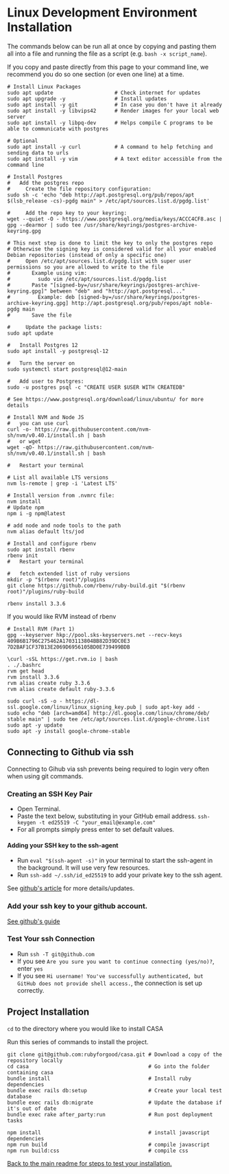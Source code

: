 # Linux Development Environment Installation

The commands below can be run all at once by copying and pasting them all into a file and running the file as a script
(e.g. `bash -x script_name`).

If you copy and paste directly from this page to your command line, we recommend you do so one section (or even one line) at a time.

```
# Install Linux Packages
sudo apt update                    # Check internet for updates
sudo apt upgrade -y                # Install updates
sudo apt install -y git            # In case you don't have it already
sudo apt install -y libvips42      # Render images for your local web server
sudo apt install -y libpq-dev      # Helps compile C programs to be able to communicate with postgres

# Optional
sudo apt install -y curl           # A command to help fetching and sending data to urls
sudo apt install -y vim            # A text editor accessible from the command line
```

```
# Install Postgres
#   Add the postgres repo
#     Create the file repository configuration:
sudo sh -c 'echo "deb http://apt.postgresql.org/pub/repos/apt $(lsb_release -cs)-pgdg main" > /etc/apt/sources.list.d/pgdg.list'

#     Add the repo key to your keyring:
wget --quiet -O - https://www.postgresql.org/media/keys/ACCC4CF8.asc | gpg --dearmor | sudo tee /usr/share/keyrings/postgres-archive-keyring.gpg

# This next step is done to limit the key to only the postgres repo
# Otherwise the signing key is considered valid for all your enabled Debian repositories (instead of only a specific one)
#     Open /etc/apt/sources.list.d/pgdg.list with super user permissions so you are allowed to write to the file
#       Example using vim:
#         sudo vim /etc/apt/sources.list.d/pgdg.list
#       Paste "[signed-by=/usr/share/keyrings/postgres-archive-keyring.gpg]" between "deb" and "http://apt.postgresql..."
#         Example: deb [signed-by=/usr/share/keyrings/postgres-archive-keyring.gpg] http://apt.postgresql.org/pub/repos/apt noble-pgdg main
#       Save the file

#     Update the package lists:
sudo apt update

#   Install Postgres 12
sudo apt install -y postgresql-12

#   Turn the server on
sudo systemctl start postgresql@12-main

#   Add user to Postgres:
sudo -u postgres psql -c "CREATE USER $USER WITH CREATEDB"

# See https://www.postgresql.org/download/linux/ubuntu/ for more details
```

```
# Install NVM and Node JS
#   you can use curl
curl -o- https://raw.githubusercontent.com/nvm-sh/nvm/v0.40.1/install.sh | bash
#   or wget
wget -qO- https://raw.githubusercontent.com/nvm-sh/nvm/v0.40.1/install.sh | bash

#   Restart your terminal

# List all available LTS versions
nvm ls-remote | grep -i 'Latest LTS'

# Install version from .nvmrc file:
nvm install
# Update npm
npm i -g npm@latest
```

```
# add node and node tools to the path
nvm alias default lts/jod
```

```
# Install and configure rbenv
sudo apt install rbenv
rbenv init
#   Restart your terminal

#   fetch extended list of ruby versions
mkdir -p "$(rbenv root)"/plugins
git clone https://github.com/rbenv/ruby-build.git "$(rbenv root)"/plugins/ruby-build

rbenv install 3.3.6
```

If you would like RVM instead of rbenv
```
# Install RVM (Part 1)
gpg --keyserver hkp://pool.sks-keyservers.net --recv-keys 409B6B1796C275462A1703113804BB82D39DC0E3 7D2BAF1CF37B13E2069D6956105BD0E739499BDB

\curl -sSL https://get.rvm.io | bash
. ./.bashrc
rvm get head
rvm install 3.3.6
rvm alias create ruby 3.3.6
rvm alias create default ruby-3.3.6
```

```# Download the Chrome browser (for RSpec testing):
sudo curl -sS -o - https://dl-ssl.google.com/linux/linux_signing_key.pub | sudo apt-key add -
sudo echo "deb [arch=amd64] http://dl.google.com/linux/chrome/deb/ stable main" | sudo tee /etc/apt/sources.list.d/google-chrome.list
sudo apt -y update
sudo apt -y install google-chrome-stable
```

## Connecting to Github via ssh
Connecting to Gihub via ssh prevents being required to login very often when using git commands.

### Creating an SSH Key Pair
 - Open Terminal.
 - Paste the text below, substituting in your GitHub email address.
`ssh-keygen -t ed25519 -C "your_email@example.com"`
 - For all prompts simply press enter to set default values.

#### Adding your SSH key to the ssh-agent
 - Run `eval "$(ssh-agent -s)"` in your terminal to start the ssh-agent in the background. It will use very few resources.
 - Run `ssh-add ~/.ssh/id_ed25519` to add your private key to the ssh agent.

See [github's article](https://docs.github.com/en/authentication/connecting-to-github-with-ssh/generating-a-new-ssh-key-and-adding-it-to-the-ssh-agent) for more details/updates.

### Add your ssh key to your github account.
[See github's guide](https://docs.github.com/en/authentication/connecting-to-github-with-ssh/adding-a-new-ssh-key-to-your-github-account)

### Test Your ssh Connection
 - Run `ssh -T git@github.com`
 - If you see `Are you sure you want to continue connecting (yes/no)?`, enter `yes`
 - If you see `Hi username! You've successfully authenticated, but GitHub does not provide shell access.`, the connection is set up correctly.

## Project Installation

`cd` to the directory where you would like to install CASA

Run this series of commands to install the project.
```
git clone git@github.com:rubyforgood/casa.git # Download a copy of the repository locally
cd casa                                       # Go into the folder containing casa
bundle install                                # Install ruby dependencies
bundle exec rails db:setup                    # Create your local test database
bundle exec rails db:migrate                  # Update the database if it's out of date
bundle exec rake after_party:run              # Run post deployment tasks

npm install                                   # install javascript dependencies
npm run build                                 # compile javascript
npm run build:css                             # compile css
```
[Back to the main readme for steps to test your installation.](https://github.com/rubyforgood/casa#running-the-app--verifying-installation)
